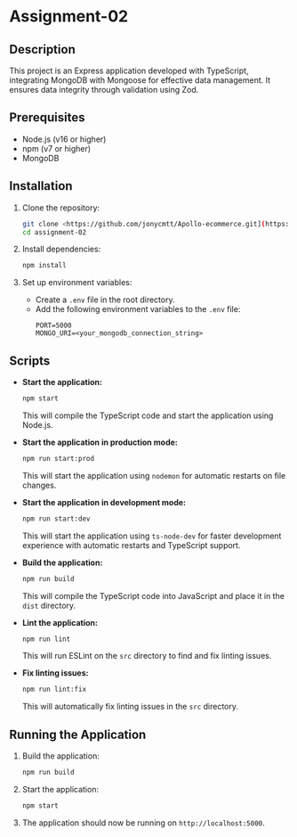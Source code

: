 # Assignment-02

## Description

This project is an Express application developed with TypeScript, integrating MongoDB with Mongoose for effective data management. It ensures data integrity through validation using Zod.

## Prerequisites

- Node.js (v16 or higher)
- npm (v7 or higher)
- MongoDB

## Installation

1. Clone the repository:

   ```sh
   git clone <https://github.com/jonycmtt/Apollo-ecommerce.git](https://github.com/roy-biplob/roy-biplob-next-level-development-assignment2-curd.git>
   cd assignment-02
   ```

2. Install dependencies:

   ```sh
   npm install
   ```

3. Set up environment variables:
   - Create a `.env` file in the root directory.
   - Add the following environment variables to the `.env` file:
     ```env
     PORT=5000
     MONGO_URI=<your_mongodb_connection_string>
     ```

## Scripts

- **Start the application:**

  ```sh
  npm start
  ```

  This will compile the TypeScript code and start the application using Node.js.

- **Start the application in production mode:**

  ```sh
  npm run start:prod
  ```

  This will start the application using `nodemon` for automatic restarts on file changes.

- **Start the application in development mode:**

  ```sh
  npm run start:dev
  ```

  This will start the application using `ts-node-dev` for faster development experience with automatic restarts and TypeScript support.

- **Build the application:**

  ```sh
  npm run build
  ```

  This will compile the TypeScript code into JavaScript and place it in the `dist` directory.

- **Lint the application:**

  ```sh
  npm run lint
  ```

  This will run ESLint on the `src` directory to find and fix linting issues.

- **Fix linting issues:**
  ```sh
  npm run lint:fix
  ```
  This will automatically fix linting issues in the `src` directory.

## Running the Application

1. Build the application:

   ```sh
   npm run build
   ```

2. Start the application:

   ```sh
   npm start
   ```

3. The application should now be running on `http://localhost:5000`.
